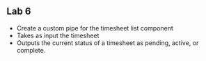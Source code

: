 ## Lab 6

- Create a custom pipe for the timesheet list component
- Takes as input the timesheet
- Outputs the  current status of a timesheet as pending, active, or complete.
